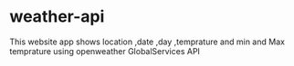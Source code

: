 # weather-api
This website app shows location ,date ,day ,temprature and min and Max temprature using openweather GlobalServices API
